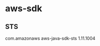 # aws-sdk

## STS
<!-- https://mvnrepository.com/artifact/com.amazonaws/aws-java-sdk-sts -->

<dependency>
    <groupId>com.amazonaws</groupId>
    <artifactId>aws-java-sdk-sts</artifactId>
    <version>1.11.1004</version>
</dependency>
